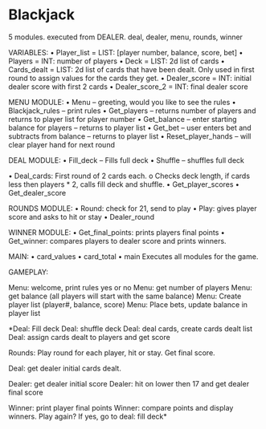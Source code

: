 # Blackjack
5 modules. executed from DEALER.
deal, dealer, menu, rounds, winner

VARIABLES:
•	Player_list = LIST: [player number, balance, score, bet]
•	Players = INT: number of players
•	Deck = LIST: 2d list of cards 
•	Cards_dealt = LIST: 2d list of cards that have been dealt. Only used in first round to assign values for the cards they get. 
•	Dealer_score = INT: initial dealer score with first 2 cards
•	Dealer_score_2 = INT: final dealer score

MENU MODULE:
•	Menu – greeting, would you like to see the rules
•	Blackjack_rules – print rules
•	Get_players – returns number of players and returns to player list for player number
•	Get_balance – enter starting balance for players  – returns to player list
•	Get_bet – user enters bet and subtracts from balance – returns to player list
•	Reset_player_hands – will clear player hand for next round

DEAL MODULE:
•	Fill_deck – Fills full deck
•	Shuffle – shuffles full deck

•	Deal_cards: First round of 2 cards each.
o	Checks deck length, if cards less then players * 2, calls fill deck and shuffle.
•	Get_player_scores
•	Get_dealer_score

ROUNDS MODULE:
•	Round: check for 21, send to play
•	Play: gives player score and asks to hit or stay
•	Dealer_round


WINNER MODULE:
•	Get_final_points: prints players final points
•	Get_winner: compares players to dealer score and prints winners.


MAIN:
•	card_values
•	card_total
•	main
Executes all modules for the game.

GAMEPLAY:

Menu: welcome, print rules yes or no
Menu: get number of players
Menu: get balance (all players will start with the same balance)
Menu: Create player list (player#, balance, score)
Menu: Place bets, update balance in player list

*Deal: Fill deck
Deal: shuffle deck
Deal: deal cards, create cards dealt list
Deal: assign cards dealt to players and get score

Rounds: Play round for each player, hit or stay. Get final score.

Deal: get dealer initial cards dealt.

Dealer: get dealer initial score
Dealer: hit on lower then 17 and get dealer final score

Winner: print player final points
Winner: compare points and display winners.
Play again? If yes, go to deal: fill deck*

